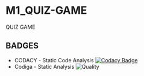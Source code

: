 # M1_QUIZ-GAME
QUIZ GAME
## BADGES
*   CODACY - Static Code Analysis [![Codacy Badge](https://app.codacy.com/project/badge/Grade/36041187fab64464a3ad1ea8462e6324)](https://www.codacy.com/gh/MohamedAkram183/M1_QUIZ-GAME/dashboard?utm_source=github.com&amp;utm_medium=referral&amp;utm_content=MohamedAkram183/M1_QUIZ-GAME&amp;utm_campaign=Badge_Grade)
*   Codiga - Static Analysis ![Quality](https://api.codiga.io/project/32368/score/svg)
